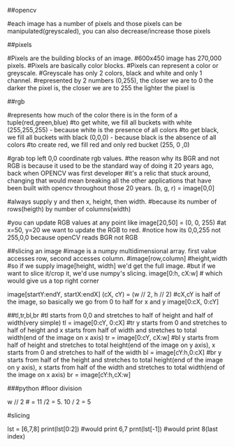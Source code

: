 ##opencv

#each image has a number of pixels and those pixels can be manipulated(greyscaled), you can also decrease/increase those pixels

##pixels

#Pixels are the building blocks of an image.
#600x450 image has 270,000 pixels.
#Pixels are basically color blocks.
#Pixels can represent a color or greyscale.
#Greyscale has only 2 colors, black and white and only 1 channel.
#represented by 2 numbers (0,255), the closer we are to 0 the darker the pixel is, the closer we are to 255 the lighter the pixel is

##rgb

#represents how much of the color there is in the form of a tuple(red,green,blue)
#to get white, we fill all buckets with white (255,255,255) - because white is the presence of all colors
#to get black, we fill all buckets with black (0,0,0) - because black is the absence of all colors
#to create red, we fill red and only red bucket (255, 0 ,0)

#grab top left 0,0 coordinate rgb values.
#the reason why its BGR and not RGB is because it used to be the standard way of doing it 20 years ago, back when OPENCV was first developer
#it's a relic that stuck around, changing that would mean breaking all the other applications that have been built with opencv throughout those 20 years.
(b, g, r) = image[0,0]

#always supply y and then x, height, then width.
#because its number of rows(heigth) by number of columns(width)

#you can update RGB values at any point
like image[20,50] = (0, 0, 255)
#at x=50, y=20 we want to update the RGB to red.
#notice how its 0,0,255 not 255,0,0 because openCV reads BGR not RGB


##slicing an image
#image is a numpy multidimensional array. first value accesses row, second accesses column.
#image[row,column] #height,width
#so if we supply image[height, width] we'd get the full image.
#but if we want to slice it/crop it, we'd use numpy's slicing.
image[0:h, cX:w] # which would give us a top right corner

image[startY:endY, startX:endX]
(cX, cY) = (w // 2, h // 2)
#cX,cY is half of the image, so basically we go from 0 to half for x and y
image[0:cX, 0:cY]


##tl,tr,bl,br
#tl starts from 0,0 and stretches to half of height and half of width(very simple)
tl = image[0:cY, 0:cX]
#tr y starts from 0 and stretches to half of height and x starts from half of width and stretches to total width(end of the image on x axis)
tr = image[0:cY, cX:w]
#bl y starts from half of height and stretches to total height(end of the image on y axis), x starts from 0 and stretches to half of the width
bl = image[cY:h,0:cX]
#br y starts from half of the height and stretches to total height(end of the image on y axis), x starts from half of the width and stretches to total width(end of the image on x axis)
br = image[cY:h,cX:w]



###python
#floor division

w // 2 # = 11 /2 = 5. 10 / 2 = 5

#slicing

lst = [6,7,8]
print(lst[0:2]) #would print 6,7
prnt(lst[-1]) #would print 8(last index)
